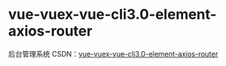# vue-vuex-vue-cli3.0-element-axios-router
后台管理系统
CSDN：<a href='https://blog.csdn.net/qq_25252769/article/details/96476738'>vue-vuex-vue-cli3.0-element-axios-router</a>
